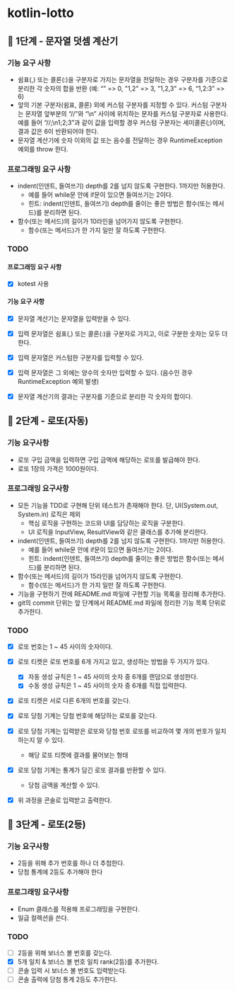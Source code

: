 # kotlin-lotto

## 🚀 1단계 - 문자열 덧셈 계산기

### 기능 요구 사항
- 쉼표(,) 또는 콜론(:)을 구분자로 가지는 문자열을 전달하는 경우 구분자를 기준으로 분리한 각 숫자의 합을 반환 (예: “” => 0, "1,2" => 3, "1,2,3" => 6, “1,2:3” => 6)
- 앞의 기본 구분자(쉼표, 콜론) 외에 커스텀 구분자를 지정할 수 있다. 커스텀 구분자는 문자열 앞부분의 “//”와 “\n” 사이에 위치하는 문자를 커스텀 구분자로 사용한다. 예를 들어 “//;\n1;2;3”과 같이 값을 입력할 경우 커스텀 구분자는 세미콜론(;)이며, 결과 값은 6이 반환되어야 한다.
- 문자열 계산기에 숫자 이외의 값 또는 음수를 전달하는 경우 RuntimeException 예외를 throw 한다.

### 프로그래밍 요구 사항
- indent(인덴트, 들여쓰기) depth를 2를 넘지 않도록 구현한다. 1까지만 허용한다.
    - 예를 들어 while문 안에 if문이 있으면 들여쓰기는 2이다.
    - 힌트: indent(인덴트, 들여쓰기) depth를 줄이는 좋은 방법은 함수(또는 메서드)를 분리하면 된다.
- 함수(또는 메서드)의 길이가 10라인을 넘어가지 않도록 구현한다.
  - 함수(또는 메서드)가 한 가지 일만 잘 하도록 구현한다.

### TODO
#### 프로그래밍 요구 사항
- [x] kotest 사용

#### 기능 요구 사항
- [x] 문자열 계산기는 문자열을 입력받을 수 있다.
- [x] 입력 문자열은 쉼표(,) 또는 콜론(:)을 구분자로 가지고, 이로 구분한 숫자는 모두 더한다.
- [x] 입력 문자열은 커스텀한 구분자를 입력할 수 있다.
- [x] 입력 문자열은 그 외에는 양수의 숫자만 입력할 수 있다. (음수인 경우 RuntimeException 예외 발생)
- [x] 문자열 계산기의 결과는 구분자를 기준으로 분리한 각 숫자의 합이다.


## 🚀 2단계 - 로또(자동)

### 기능 요구사항
- 로또 구입 금액을 입력하면 구입 금액에 해당하는 로또를 발급해야 한다.
- 로또 1장의 가격은 1000원이다.

### 프로그래밍 요구사항
- 모든 기능을 TDD로 구현해 단위 테스트가 존재해야 한다. 단, UI(System.out, System.in) 로직은 제외
  - 핵심 로직을 구현하는 코드와 UI를 담당하는 로직을 구분한다.
  - UI 로직을 InputView, ResultView와 같은 클래스를 추가해 분리한다.
- indent(인덴트, 들여쓰기) depth를 2를 넘지 않도록 구현한다. 1까지만 허용한다.
  - 예를 들어 while문 안에 if문이 있으면 들여쓰기는 2이다.
  - 힌트: indent(인덴트, 들여쓰기) depth를 줄이는 좋은 방법은 함수(또는 메서드)를 분리하면 된다.
- 함수(또는 메서드)의 길이가 15라인을 넘어가지 않도록 구현한다.
  - 함수(또는 메서드)가 한 가지 일만 잘 하도록 구현한다.
- 기능을 구현하기 전에 README.md 파일에 구현할 기능 목록을 정리해 추가한다.
- git의 commit 단위는 앞 단계에서 README.md 파일에 정리한 기능 목록 단위로 추가한다.

### TODO
- [x] 로또 번호는 1 ~ 45 사이의 숫자이다.
- [x] 로또 티켓은 로또 번호를 6개 가지고 있고, 생성하는 방법을 두 가지가 있다.
  - [x] 자동 생성 규칙은 1 ~ 45 사이의 숫자 중 6개를 랜덤으로 생성한다.
  - [x] 수동 생성 규칙은 1 ~ 45 사이의 숫자 중 6개를 직접 입력한다.
- [x] 로또 티켓은 서로 다른 6개의 번호를 갖는다.
- [x] 로또 당첨 기계는 당첨 번호에 해당하는 로또를 갖는다.
- [x] 로또 당첨 기계는 입력받은 로또와 당첨 번호 로또를 비교하여 몇 개의 번호가 일치하는지 알 수 있다.
  - 해당 로또 티켓에 결과를 물어보는 형태 
- [x] 로또 당첨 기계는 통계가 담긴 로또 결과를 반환할 수 있다.
  - 당첨 금액을 계산할 수 있다.
- [x] 위 과정을 콘솔로 입력받고 출력한다.


## 🚀 3단계 - 로또(2등)

### 기능 요구사항
- 2등을 위해 추가 번호를 하나 더 추첨한다.
- 당첨 통계에 2등도 추가해야 한다

### 프로그래밍 요구사항
- Enum 클래스를 적용해 프로그래밍을 구현한다.
- 일급 컬렉션을 쓴다.

### TODO
- [ ] 2등을 위해 보너스 볼 번호를 갖는다.
- [x] 5개 일치 & 보너스 볼 번호 일치 rank(2등)를 추가한다.
- [ ] 콘솔 입력 시 보너스 볼 번호도 입력받는다.
- [ ] 콘솔 출력에 당첨 통계 2등도 추가한다.
